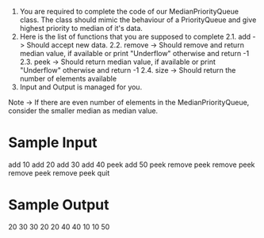 1. You are required to complete the code of our MedianPriorityQueue class. The class should mimic the behaviour of a PriorityQueue and give highest priority to median of it's data.
2. Here is the list of functions that you are supposed to complete
2.1. add -> Should accept new data.
2.2. remove -> Should remove and return median value, if available or print "Underflow" otherwise and return -1
2.3. peek -> Should return median value, if available or print "Underflow" otherwise and return -1
2.4. size -> Should return the number of elements available
3. Input and Output is managed for you.

Note -> If there are even number of elements in the MedianPriorityQueue, consider the smaller median as median value.


# Sample Input

add 10
add 20
add 30
add 40
peek
add 50
peek
remove
peek
remove
peek
remove
peek
remove
peek
quit

# Sample Output

20
30
30
20
20
40
40
10
10
50
